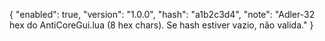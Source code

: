 {
  "enabled": true,
  "version": "1.0.0",
  "hash": "a1b2c3d4", 
  "note": "Adler-32 hex do AntiCoreGui.lua (8 hex chars). Se hash estiver vazio, não valida."
}
